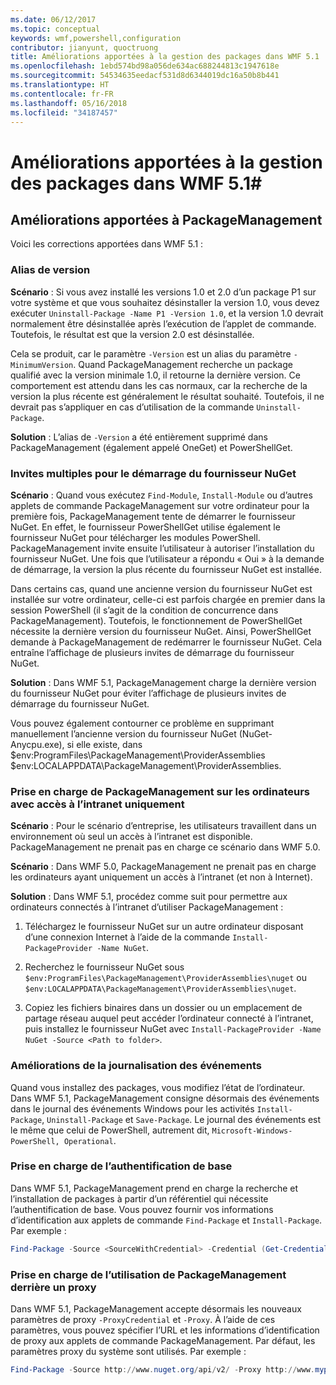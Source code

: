 ```yaml
---
ms.date: 06/12/2017
ms.topic: conceptual
keywords: wmf,powershell,configuration
contributor: jianyunt, quoctruong
title: Améliorations apportées à la gestion des packages dans WMF 5.1
ms.openlocfilehash: 1ebd574bd98a056de634ac688244813c1947618e
ms.sourcegitcommit: 54534635eedacf531d8d6344019dc16a50b8b441
ms.translationtype: HT
ms.contentlocale: fr-FR
ms.lasthandoff: 05/16/2018
ms.locfileid: "34187457"
---
```

# <a name="improvements-to-package-management-in-wmf-51"></a>Améliorations apportées à la gestion des packages dans WMF 5.1#

## <a name="improvements-in-packagemanagement"></a>Améliorations apportées à PackageManagement ##
Voici les corrections apportées dans WMF 5.1 :

### <a name="version-alias"></a>Alias de version

**Scénario** : Si vous avez installé les versions 1.0 et 2.0 d’un package P1 sur votre système et que vous souhaitez désinstaller la version 1.0, vous devez exécuter `Uninstall-Package -Name P1 -Version 1.0`, et la version 1.0 devrait normalement être désinstallée après l’exécution de l’applet de commande. Toutefois, le résultat est que la version 2.0 est désinstallée.

Cela se produit, car le paramètre `-Version` est un alias du paramètre `-MinimumVersion`. Quand PackageManagement recherche un package qualifié avec la version minimale 1.0, il retourne la dernière version. Ce comportement est attendu dans les cas normaux, car la recherche de la version la plus récente est généralement le résultat souhaité. Toutefois, il ne devrait pas s’appliquer en cas d’utilisation de la commande `Uninstall-Package`.

**Solution** : L’alias de `-Version` a été entièrement supprimé dans PackageManagement (également appelé OneGet) et PowerShellGet.

### <a name="multiple-prompts-for-bootstrapping-the-nuget-provider"></a>Invites multiples pour le démarrage du fournisseur NuGet

**Scénario** : Quand vous exécutez `Find-Module`, `Install-Module` ou d’autres applets de commande PackageManagement sur votre ordinateur pour la première fois, PackageManagement tente de démarrer le fournisseur NuGet. En effet, le fournisseur PowerShellGet utilise également le fournisseur NuGet pour télécharger les modules PowerShell. PackageManagement invite ensuite l’utilisateur à autoriser l’installation du fournisseur NuGet. Une fois que l’utilisateur a répondu « Oui » à la demande de démarrage, la version la plus récente du fournisseur NuGet est installée.

Dans certains cas, quand une ancienne version du fournisseur NuGet est installée sur votre ordinateur, celle-ci est parfois chargée en premier dans la session PowerShell (il s’agit de la condition de concurrence dans PackageManagement). Toutefois, le fonctionnement de PowerShellGet nécessite la dernière version du fournisseur NuGet. Ainsi, PowerShellGet demande à PackageManagement de redémarrer le fournisseur NuGet. Cela entraîne l’affichage de plusieurs invites de démarrage du fournisseur NuGet.

**Solution** : Dans WMF 5.1, PackageManagement charge la dernière version du fournisseur NuGet pour éviter l’affichage de plusieurs invites de démarrage du fournisseur NuGet.

Vous pouvez également contourner ce problème en supprimant manuellement l’ancienne version du fournisseur NuGet (NuGet-Anycpu.exe), si elle existe, dans $env:ProgramFiles\PackageManagement\ProviderAssemblies $env:LOCALAPPDATA\PackageManagement\ProviderAssemblies.


### <a name="support-for-packagemanagement-on-computers-with-intranet-access-only"></a>Prise en charge de PackageManagement sur les ordinateurs avec accès à l’intranet uniquement

**Scénario** : Pour le scénario d’entreprise, les utilisateurs travaillent dans un environnement où seul un accès à l’intranet est disponible. PackageManagement ne prenait pas en charge ce scénario dans WMF 5.0.

**Scénario** : Dans WMF 5.0, PackageManagement ne prenait pas en charge les ordinateurs ayant uniquement un accès à l’intranet (et non à Internet).

**Solution** : Dans WMF 5.1, procédez comme suit pour permettre aux ordinateurs connectés à l’intranet d’utiliser PackageManagement :

1. Téléchargez le fournisseur NuGet sur un autre ordinateur disposant d’une connexion Internet à l’aide de la commande `Install-PackageProvider -Name NuGet`.

2. Recherchez le fournisseur NuGet sous `$env:ProgramFiles\PackageManagement\ProviderAssemblies\nuget` ou `$env:LOCALAPPDATA\PackageManagement\ProviderAssemblies\nuget`.

3. Copiez les fichiers binaires dans un dossier ou un emplacement de partage réseau auquel peut accéder l’ordinateur connecté à l’intranet, puis installez le fournisseur NuGet avec `Install-PackageProvider -Name NuGet -Source <Path to folder>`.


### <a name="event-logging-improvements"></a>Améliorations de la journalisation des événements

Quand vous installez des packages, vous modifiez l’état de l’ordinateur. Dans WMF 5.1, PackageManagement consigne désormais des événements dans le journal des événements Windows pour les activités `Install-Package`, `Uninstall-Package` et `Save-Package`. Le journal des événements est le même que celui de PowerShell, autrement dit, `Microsoft-Windows-PowerShell, Operational`.

### <a name="support-for-basic-authentication"></a>Prise en charge de l’authentification de base

Dans WMF 5.1, PackageManagement prend en charge la recherche et l’installation de packages à partir d’un référentiel qui nécessite l’authentification de base. Vous pouvez fournir vos informations d’identification aux applets de commande `Find-Package` et `Install-Package`. Par exemple :

``` PowerShell
Find-Package -Source <SourceWithCredential> -Credential (Get-Credential)
```
### <a name="support-for-using-packagemanagement-behind-a-proxy"></a>Prise en charge de l’utilisation de PackageManagement derrière un proxy

Dans WMF 5.1, PackageManagement accepte désormais les nouveaux paramètres de proxy `-ProxyCredential` et `-Proxy`. À l’aide de ces paramètres, vous pouvez spécifier l’URL et les informations d’identification de proxy aux applets de commande PackageManagement. Par défaut, les paramètres proxy du système sont utilisés. Par exemple :

``` PowerShell
Find-Package -Source http://www.nuget.org/api/v2/ -Proxy http://www.myproxyserver.com -ProxyCredential (Get-Credential)
```
